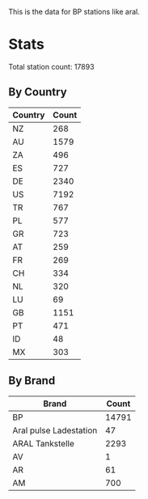 This is the data for BP stations like aral.


# Stats

Total station count: 17893
## By Country

| Country | Count
| - | - 
| NZ | 268
| AU | 1579
| ZA | 496
| ES | 727
| DE | 2340
| US | 7192
| TR | 767
| PL | 577
| GR | 723
| AT | 259
| FR | 269
| CH | 334
| NL | 320
| LU | 69
| GB | 1151
| PT | 471
| ID | 48
| MX | 303
## By Brand

| Brand | Count
| - | - 
| BP | 14791
| Aral pulse Ladestation | 47
| ARAL Tankstelle | 2293
| AV | 1
| AR | 61
| AM | 700
